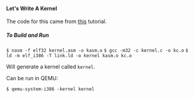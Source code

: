 #### Let's Write A Kernel

The code for this came from [this](http://arjunsreedharan.org/post/82710718100/kernel-101-lets-write-a-kernel) tutorial.

##### To Build and Run

`$ nasm -f elf32 kernel.asm -o kasm.o`
`$ gcc -m32 -c kernel.c -o kc.o`
`$ ld -m elf_i386 -T link.ld -o kernel kasm.o kc.o`

Will generate a kernel called `kernel`.

Can be run in QEMU:

`$ qemu-system-i386 -kernel kernel`
